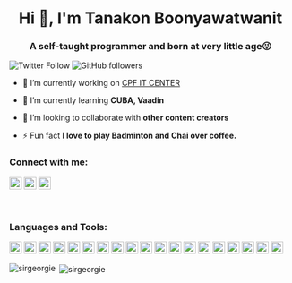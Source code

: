 <h1 align="center">Hi 👋, I'm Tanakon Boonyawatwanit</h1>
<h3 align="center">A self-taught programmer and born at very little age😜</h3>

![Twitter Follow](https://img.shields.io/twitter/follow/georgecrakr?label=georgecrakr&logo=twitter&style=for-the-badge)
![GitHub followers](https://img.shields.io/github/followers/sirgeorgie?logo=GitHub&style=for-the-badge)

- 🔭 I’m currently working on [CPF IT CENTER](https://www.cpfworldwide.com/th/home)

- 🌱 I’m currently learning **CUBA, Vaadin**

- 👯 I’m looking to collaborate with **other content creators**

- ⚡ Fun fact **I love to play Badminton and Chai over coffee.**

### Connect with me:

<a href="https://www.facebook.com/sirgeorgiez/" target="blank"><img src="https://cdn.jsdelivr.net/npm/simple-icons@3.0.1/icons/facebook.svg" alt="sirgeorgiez" height="22" width="22" /></a>
<a href="https://linkedin.com/in/tanakon-boonyawatwanit" target="blank"><img src="https://cdn.jsdelivr.net/npm/simple-icons@3.0.1/icons/linkedin.svg" alt="tanakon-boonyawatwanit" height="22" width="22" /></a>
<a href="https://www.youtube.com/channel/UCJWYyMot6Wd5csJZG8Idf5w" target="blank"><img src="https://cdn.jsdelivr.net/npm/simple-icons@3.0.1/icons/youtube.svg" alt="Georgie Palen" height="22" width="22" /></a>


<br />

### Languages and Tools:

<p align="left"><img src="https://www.vectorlogo.zone/logos/java/java-icon.svg" alt="java" width="22" height="22"/> 
<img src="https://devicon.dev/devicon.git/icons/csharp/csharp-original.svg" alt="csharp" width="22" height="22"/> 
<img src="https://devicon.dev/devicon.git/icons/html5/html5-original.svg" alt="html5" width="22" height="22"/> 
<img src="https://devicon.dev/devicon.git/icons/css3/css3-original.svg" alt="ccs3" width="22" height="22"/> 
<img src="https://devicon.dev/devicon.git/icons/php/php-original.svg" alt="php" width="22" height="22"/> 
<img src="https://devicon.dev/devicon.git/icons/dot-net/dot-net-original-wordmark.svg" alt="dotnet" width="22" height="22"/> 
<img src="https://www.vectorlogo.zone/logos/dartlang/dartlang-icon.svg" alt="dart" width="22" height="22"/> 
<img src="https://www.vectorlogo.zone/logos/figma/figma-icon.svg" alt="figma" width="22" height="22"/> 
<img src="https://www.vectorlogo.zone/logos/flutterio/flutterio-icon.svg" alt="flutter" width="22" height="22"/> 
<img src="https://www.vectorlogo.zone/logos/git-scm/git-scm-icon.svg" alt="git" width="22" height="22"/> 
<img src="https://devicon.dev/devicon.git/icons/jetbrains/jetbrains-original.svg" alt="jetbrains" width="22" height="22"/> 
<img src="https://devicon.dev/devicon.git/icons/intellij/intellij-original.svg" alt="intellij" width="22" height="22"/> 
<img src="https://devicon.dev/devicon.git/icons/visualstudio/visualstudio-plain.svg" alt="visualstudio" width="22" height="22"/> 
<img src="https://devicon.dev/devicon.git/icons/docker/docker-original-wordmark.svg" alt="docker" width="22" height="22"/> 
<img src="https://devicons.github.io/devicon/devicon.git/icons/linux/linux-original.svg" alt="linux" width="22" height="22"/> 
<img src="https://devicons.github.io/devicon/devicon.git/icons/mysql/mysql-original-wordmark.svg" alt="mysql" width="22" height="22"/> 
<img src="https://devicons.github.io/devicon/devicon.git/icons/postgresql/postgresql-original-wordmark.svg" alt="postgresql" width="22" height="22"/> 
<img src="https://devicons.github.io/devicon/devicon.git/icons/oracle/oracle-original.svg" alt="oracle" width="22" height="22"/> 
<img src="https://devicons.github.io/devicon/devicon.git/icons/python/python-original.svg" alt="python" width="22" height="22"/></p>

<p><img align="left" src="https://github-readme-stats.vercel.app/api/top-langs/?username=sirgeorgie&layout=compact&hide=html" alt="sirgeorgie" /></p>

<p>&nbsp;<img align="center" src="https://github-readme-stats.vercel.app/api?username=sirgeorgie&show_icons=true" alt="sirgeorgie" /></p>


